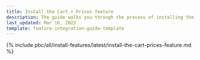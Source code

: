 ```yaml
---
title: Install the Cart + Prices feature
description: The guide walks you through the process of installing the Cart and Prices features in your project.
last_updated: Mar 16, 2023
template: feature-integration-guide-template
---
```


{% include pbc/all/install-features/latest/install-the-cart-prices-feature.md %} <!-- To edit, see /_includes/pbc/all/install-features/{{page.version}}/install-the-cart-prices-feature.md -->
